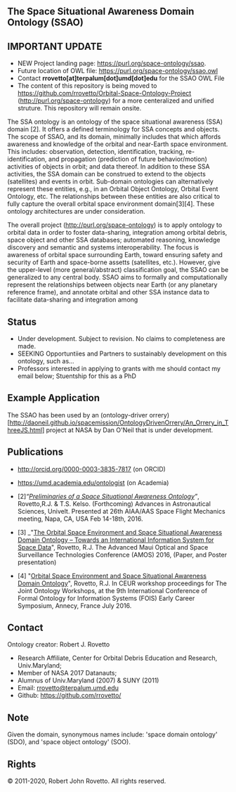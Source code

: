 ## The Space Situational Awareness Domain Ontology (SSAO)
 ## IMPORTANT UPDATE
 * NEW Project landing page: https://purl.org/space-ontology/ssao.
 * Future location of OWL file: https://purl.org/space-ontology/ssao.owl
 * Contact **rrovetto[at]terpalum[dot]umd[dot]edu** for the SSAO OWL File
 * The content of this repository is being moved to https://github.com/rrovetto/Orbital-Space-Ontology-Project (http://purl.org/space-ontology) for a more centeralized and unified struture. This repository will remain onsite.

The SSA ontology is an ontology of the space situational awareness (SSA) domain [2]. It offers a defined terminology for SSA concepts and objects. The scope of SSAO, and its domain, minimally includes that which affords awareness and knowledge of the orbital and near-Earth space environment. This includes: observation, detection, identification, tracking, re-identification, and propagation (prediction of future behavior/motion) activities of objects in orbit; and data thereof. In addition to these SSA activities, the SSA domain can be construed to extend to the objects (satellites) and events in orbit. Sub-domain ontologies can alternatively represent these entities, e.g., in an Orbital Object Ontology, Orbital Event Ontology, etc. The relationships between these entities are also critical to fully capture the overall orbital space environment domain[3][4]. These ontology architectures are under consideration.

The overall project (http://purl.org/space-ontology) is to apply ontology to orbital data in order to foster data-sharing, integration among orbital debris, space object and other SSA databases; automated reasoning, knowledge discovery and semantic and systems interoperability. The focus is awareness of orbital space surrounding Earth, toward ensuring safety and security of Earth and space-borne assetts (satellites, etc.). However, give the upper-level (more general/abstract) classification goal, the SSAO can be generalized to any central body. SSAO aims to formally and computationally represent the relationships between objects near Earth (or any planetary reference frame), and annotate orbital and other SSA instance data to facilitate data-sharing and integration among

## Status
* Under development. Subject to revision. No claims to completeness are made.
* SEEKING Opportuntiies and Partners to sustainably development on this ontology, such as...
* Professors interested in applying to grants with me should contact my email below; Stuentship for this as a PhD

## Example Application
The SSAO has been used by an (ontology-driver orrery)[http://daoneil.github.io/spacemission/OntologyDrivenOrrery/An_Orrery_in_ThreeJS.html] project at NASA by Dan O'Neil that is under development.

## Publications
* http://orcid.org/0000-0003-3835-7817 (on ORCID)
* https://umd.academia.edu/ontologist (on Academia)

* [2]_“[Preliminaries of a Space Situational Awareness Ontology](https://arxiv.org/ftp/arxiv/papers/1606/1606.01924.pdf)”_, Rovetto,R.J. & T.S. Kelso. (Forthcoming) Advances in Astronautical Sciences, Univelt. Presented at 26th AIAA/AAS Space Flight Mechanics meeting, Napa, CA, USA Feb 14-18th, 2016.

* [3] _"[The Orbital Space Environment and Space Situational Awareness Domain Ontology – Towards an International Information System for Space Data](http://www.amostech.com/TechnicalPapers/2016/Poster/Rovetto.pdf)", Rovetto, R.J. The Advanced Maui Optical and Space Surveillance Technologies Conference (AMOS) 2016, (Paper, and Poster presentation)

* [4] "[Orbital Space Environment and Space Situational Awareness Domain Ontology](http://ceur-ws.org/Vol-1660/ecs-paper1.pdf)", Rovetto, R.J. In CEUR workshop proceedings for The Joint Ontology Workshops, at the 9th International Conference of Formal Ontology for Information Systems (FOIS) Early Career Symposium, Annecy, France July 2016.

## Contact
Ontology creator: Robert J. Rovetto
* Research Affiliate, Center for Orbital Debris Education and Research, Univ.Maryland; 
* Member of NASA 2017 Datanauts; 
* Alumnus of Univ.Maryland (2007) & SUNY (2011)
* Email: rrovetto@terpalum.umd.edu
* Github: https://github.com/rrovetto/

## Note
Given the domain, synonymous names include: 'space domain ontology' (SDO), and 'space object ontology' (SOO).

## Rights
© 2011-2020, Robert John Rovetto. All rights reserved.
